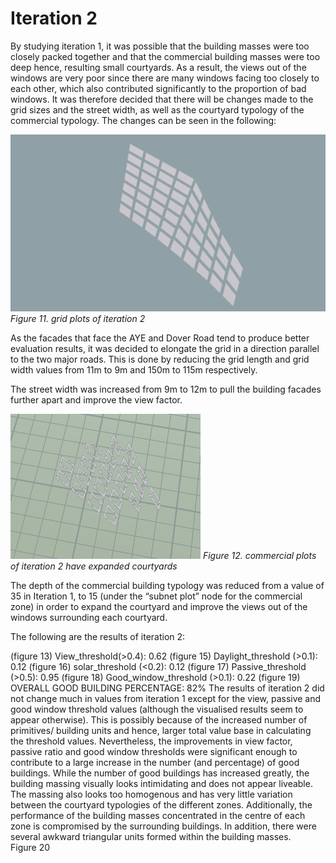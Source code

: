# Iteration 2

By studying iteration 1, it was possible that the building masses were too closely packed together and that the commercial building masses were too deep hence, resulting small courtyards. As a result, the views out of the windows are very poor since there are many windows facing too closely to each other, which also contributed significantly to the proportion of bad windows.
It was therefore decided that there will be changes made to the grid sizes and the street width, as well as the courtyard typology of the commercial typology. The changes can be seen in the following:

![](./imgs/it%202%20plot.PNG)
*Figure 11. grid plots of iteration 2*

As the facades that face the AYE and Dover Road tend to produce better evaluation results, it was decided to elongate the grid in a direction parallel to the two major roads. This is done by reducing the grid length and grid width values from 11m to 9m and 150m to 115m respectively. 

The street width  was increased from 9m to 12m to pull the building facades further apart and improve the view factor.  

![](./imgs/comm%20plot%202.PNG)
*Figure 12. commercial plots of iteration 2 have expanded courtyards*

The depth of the commercial building typology was reduced from a value of 35 in Iteration 1, to 15 (under the “subnet plot” node for the commercial zone) in order to expand the courtyard and improve the views out of the windows surrounding each courtyard. 

The following are the results of iteration 2:

(figure 13)
View_threshold(>0.4): 0.62 
(figure 15)
Daylight_threshold (>0.1):  0.12
(figure 16)
solar_threshold (<0.2): 0.12
(figure 17)
Passive_threshold (>0.5):  0.95
(figure 18)
Good_window_threshold (>0.1):  0.22
(figure 19)
OVERALL GOOD BUILDING PERCENTAGE: 82% 
The results of iteration 2 did not change much in values from iteration 1 except for the view, passive and good window threshold values (although the visualised results seem to appear otherwise). This is possibly because of the increased number of primitives/ building units and hence, larger total value base in calculating the threshold values.  Nevertheless, the improvements in view factor, passive ratio and good window thresholds were significant enough to contribute to a large increase in the number (and percentage) of good buildings. 
While the number of good buildings has increased greatly, the building massing visually looks intimidating and does not appear liveable.  The massing also looks too homogenous and has very little variation between the courtyard typologies of the different zones. Additionally, the performance of the building masses concentrated in the centre of each zone is compromised by the surrounding buildings.
In addition, there were several awkward triangular units formed within the building masses.  
Figure 20




